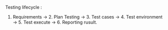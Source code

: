 Testing lifecycle :
1. Requirements -> 2. Plan Testing -> 3. Test cases -> 4. Test environment -> 5. Test execute -> 6. Reporting rusult.

